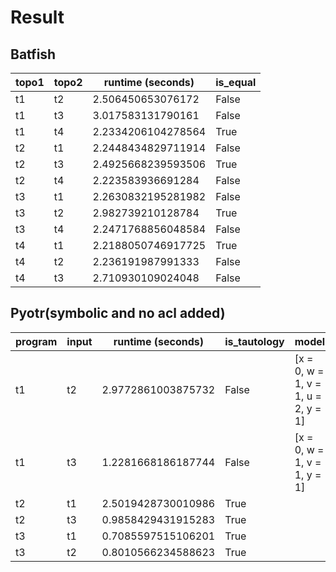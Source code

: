 # Result

## Batfish

|topo1|topo2|runtime (seconds)|is_equal|
|---|---|---|---|
|t1|t2|2.506450653076172|False|
|t1|t3|3.017583131790161|False|
|t1|t4|2.2334206104278564|True|
|t2|t1|2.2448434829711914|False|
|t2|t3|2.4925668239593506|True|
|t2|t4|2.223583936691284|False|
|t3|t1|2.2630832195281982|False|
|t3|t2|2.982739210128784|True|
|t3|t4|2.2471768856048584|False|
|t4|t1|2.2188050746917725|True|
|t4|t2|2.236191987991333|False|
|t4|t3|2.710930109024048|False|

## Pyotr(symbolic and no acl added)


|program|input|runtime (seconds) |is_tautology|model|
|---|---|---|---|---|
|t1|t2|2.9772861003875732|False|[x = 0, w = 1, v = 1, u = 2, y = 1]|
|t1|t3|1.2281668186187744|False|[x = 0, w = 1, v = 1, y = 1]|
|t2|t1|2.5019428730010986|True||
|t2|t3|0.9858429431915283|True||
|t3|t1|0.7085597515106201|True||
|t3|t2|0.8010566234588623|True||
